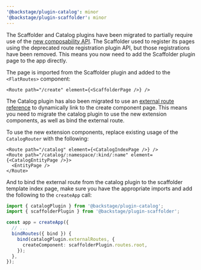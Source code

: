 ```yaml
---
'@backstage/plugin-catalog': minor
'@backstage/plugin-scaffolder': minor
---
```


The Scaffolder and Catalog plugins have been migrated to partially require use of the [new composability API](https://backstage.io/docs/plugins/composability). The Scaffolder used to register its pages using the deprecated route registration plugin API, but those registrations have been removed. This means you now need to add the Scaffolder plugin page to the app directly.

The page is imported from the Scaffolder plugin and added to the `<FlatRoutes>` component:

```tsx
<Route path="/create" element={<ScaffolderPage />} />
```

The Catalog plugin has also been migrated to use an [external route reference](https://backstage.io/docs/plugins/composability#binding-external-routes-in-the-app) to dynamically link to the create component page. This means you need to migrate the catalog plugin to use the new extension components, as well as bind the external route.

To use the new extension components, replace existing usage of the `CatalogRouter` with the following:

```tsx
<Route path="/catalog" element={<CatalogIndexPage />} />
<Route path="/catalog/:namespace/:kind/:name" element={<CatalogEntityPage />}>
  <EntityPage />
</Route>
```

And to bind the external route from the catalog plugin to the scaffolder template index page, make sure you have the appropriate imports and add the following to the `createApp` call:

```ts
import { catalogPlugin } from '@backstage/plugin-catalog';
import { scaffolderPlugin } from '@backstage/plugin-scaffolder';

const app = createApp({
  // ...
  bindRoutes({ bind }) {
    bind(catalogPlugin.externalRoutes, {
      createComponent: scaffolderPlugin.routes.root,
    });
  },
});
```
